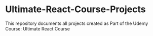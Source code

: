 # Ultimate-React-Course-Projects
This repository documents all projects created as Part of the Udemy Course: Ultimate React Course
